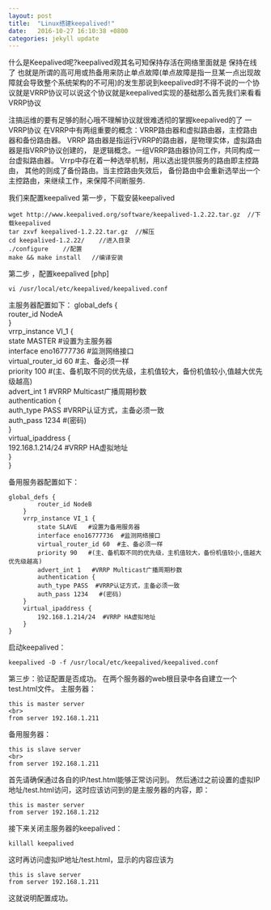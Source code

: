 ```yaml
---
layout: post
title:  "Linux搭建keepalived!"
date:   2016-10-27 16:10:38 +0800
categories: jekyll update
---
```



什么是Keepalived呢?keepalived观其名可知保持存活在网络里面就是 保持在线 了 也就是所谓的高可用或热备用来防止单点故障(单点故障是指一旦某一点出现故障就会导致整个系统架构的不可用)的发生那说到keepalived时不得不说的一个协议就是VRRP协议可以说这个协议就是keepalived实现的基础那么首先我们来看看VRRP协议

注搞运维的要有足够的耐心哦不理解协议就很难透彻的掌握keepalived的了
一VRRP协议
在VRRP中有两组重要的概念：VRRP路由器和虚拟路由器，主控路由器和备份路由器。
VRRP 路由器是指运行VRRP的路由器，是物理实体，虚拟路由器是指VRRP协议创建的，
是逻辑概念。一组VRRP路由器协同工作，共同构成一台虚拟路由器。 
Vrrp中存在着一种选举机制，用以选出提供服务的路由即主控路由，
其他的则成了备份路由。当主控路由失效后，
备份路由中会重新选举出一个主控路由，来继续工作，来保障不间断服务.

我们来配置keepalived
第一步，下载安装keepalived
   

    wget http://www.keepalived.org/software/keepalived-1.2.22.tar.gz  //下载keepalived  
    tar zxvf keepalived-1.2.22.tar.gz  //解压  
    cd keepalived-1.2.22/    //进入目录  
    ./configure    //配置  
    make && make install   //编译安装  

第二步 ，配置keepalived
[php]  

    vi /usr/local/etc/keepalived/keepalived.conf  

主服务器配置如下：
    global_defs {  
            router_id NodeA  
        }  
        vrrp_instance VI_1 {  
            state MASTER    #设置为主服务器  
            interface eno16777736  #监测网络接口  
            virtual_router_id 60  #主、备必须一样  
            priority 100   #(主、备机取不同的优先级，主机值较大，备份机值较小,值越大优先级越高)  
            advert_int 1   #VRRP Multicast广播周期秒数  
            authentication {  
            auth_type PASS  #VRRP认证方式，主备必须一致  
            auth_pass 1234   #(密码)  
        }  
        virtual_ipaddress {  
            192.168.1.214/24  #VRRP HA虚拟地址  
        }  
    }  

备用服务器配置如下：
   
    global_defs {  
            router_id NodeB  
        }  
        vrrp_instance VI_1 {  
            state SLAVE   #设置为备用服务器  
            interface eno16777736  #监测网络接口  
            virtual_router_id 60  #主、备必须一样  
            priority 90   #(主、备机取不同的优先级，主机值较大，备份机值较小,值越大优先级越高)  
            advert_int 1   #VRRP Multicast广播周期秒数  
            authentication {  
            auth_type PASS  #VRRP认证方式，主备必须一致  
            auth_pass 1234   #(密码)  
        }  
        virtual_ipaddress {  
            192.168.1.214/24  #VRRP HA虚拟地址  
        }  
    }  

启动keepalived：

    keepalived -D -f /usr/local/etc/keepalived/keepalived.conf  


第三步：验证配置是否成功。
在两个服务器的web根目录中各自建立一个test.html文件。
主服务器：
   

    this is master server  
    <br>    
    from server 192.168.1.211  

备用服务器：
   

    this is slave server  
    <br>    
    from server 192.168.1.211  

首先请确保通过各自的IP/test.html能够正常访问到。
然后通过之前设置的虚拟IP地址/test.html访问，这时应该访问到的是主服务器的内容，即：
   

    this is master server  
    from server 192.168.1.212  

接下来关闭主服务器的keepalived：
   

    killall keepalived  

这时再访问虚拟IP地址/test.html，显示的内容应该为
   

    this is slave server  
    from server 192.168.1.211  

这就说明配置成功。